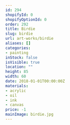 ```yaml
---
id: 294
shopifyId: 0
shopifyOptionId: 0
order: 292
title: Birdie
slug: birdie
url: art-works/birdie
aliases: []
categories:
- painting
inStock: false
isVisible: true
location: ""
height: 85
width: 60
date: 2018-01-01T00:00:00Z
materials:
- acrylic
- oil
- ink
- canvas
price: -1
mainImage: birdie.jpg
---
```

